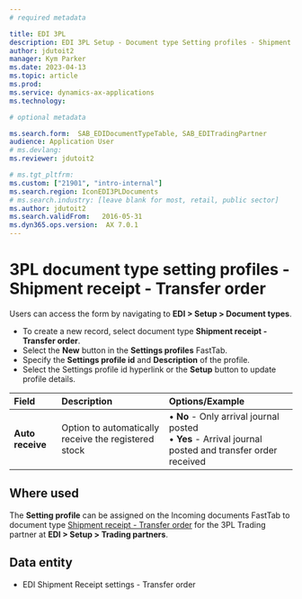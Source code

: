 ```yaml
---
# required metadata

title: EDI 3PL
description: EDI 3PL Setup - Document type Setting profiles - Shipment receipt - Transfer order
author: jdutoit2
manager: Kym Parker
ms.date: 2023-04-13
ms.topic: article
ms.prod: 
ms.service: dynamics-ax-applications
ms.technology: 

# optional metadata

ms.search.form:  SAB_EDIDocumentTypeTable, SAB_EDITradingPartner
audience: Application User
# ms.devlang: 
ms.reviewer: jdutoit2

# ms.tgt_pltfrm: 
ms.custom: ["21901", "intro-internal"]
ms.search.region: IconEDI3PLDocuments
# ms.search.industry: [leave blank for most, retail, public sector]
ms.author: jdutoit2
ms.search.validFrom:   2016-05-31
ms.dyn365.ops.version:  AX 7.0.1
---
```


# 3PL document type setting profiles - Shipment receipt - Transfer order

Users can access the form by navigating to **EDI > Setup > Document types**.

- To create a new record, select document type **Shipment receipt - Transfer order**.
- Select the **New** button in the **Settings profiles** FastTab.
- Specify the **Settings profile id** and **Description** of the profile.
- Select the Settings profile id hyperlink or the **Setup** button to update profile details.

**Field**           |	**Description**	                          | **Options/Example**
:-------            |:-------                                   |:----------
**Auto receive**    | Option to automatically receive the registered stock  | • **No** - Only arrival journal posted <br> • **Yes** - Arrival journal posted and transfer order received

## Where used
The **Setting profile** can be assigned on the Incoming documents FastTab to document type [Shipment receipt - Transfer order](../../DOCUMENTS/Shipment-receipt-Transfer-order.md) for the 3PL Trading partner at **EDI > Setup > Trading partners**.

## Data entity
- EDI Shipment Receipt settings - Transfer order

